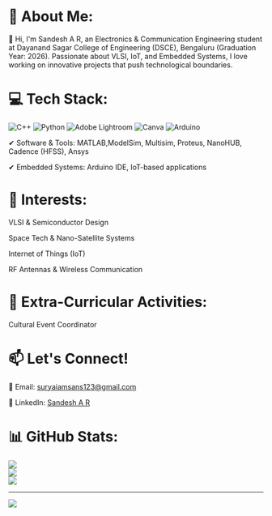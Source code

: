 # 💫 About Me: 
 👋 Hi, I'm Sandesh A R, an Electronics & Communication Engineering student at Dayanand Sagar College of Engineering (DSCE), Bengaluru (Graduation Year: 2026). Passionate about VLSI, IoT, and Embedded Systems, I love working on innovative projects that push technological boundaries.

# 💻 Tech Stack:
 
 ![C++](https://img.shields.io/badge/c++-%2300599C.svg?style=flat&logo=c%2B%2B&logoColor=white) ![Python](https://img.shields.io/badge/python-3670A0?style=flat&logo=python&logoColor=ffdd54) ![Adobe Lightroom](https://img.shields.io/badge/Adobe%20Lightroom-31A8FF.svg?style=flat&logo=Adobe%20Lightroom&logoColor=white) ![Canva](https://img.shields.io/badge/Canva-%2300C4CC.svg?style=flat&logo=Canva&logoColor=white) ![Arduino](https://img.shields.io/badge/-Arduino-00979D?style=flat&logo=Arduino&logoColor=white) 

 ✔ Software & Tools: MATLAB,ModelSim, Multisim, Proteus, NanoHUB, Cadence (HFSS), Ansys

 ✔ Embedded Systems: Arduino IDE, IoT-based applications



# 🎯 Interests:

 VLSI & Semiconductor Design

 Space Tech & Nano-Satellite Systems

 Internet of Things (IoT)

 RF Antennas & Wireless Communication

# 📌 Extra-Curricular Activities:

  Cultural Event Coordinator

# 📫 Let's Connect!
 📩 Email: suryaiamsans123@gmail.com

🔗 LinkedIn: [Sandesh A R](https://www.linkedin.com/in/sandesh-ar-173b47329) 

# 📊 GitHub Stats:
![](https://github-readme-stats.vercel.app/api?username=sandesh-ar&theme=dark&hide_border=false&include_all_commits=false&count_private=false)<br/>
![](https://github-readme-streak-stats.herokuapp.com/?user=sandesh-ar&theme=dark&hide_border=false)<br/>
![](https://github-readme-stats.vercel.app/api/top-langs/?username=sandesh-ar&theme=dark&hide_border=false&include_all_commits=false&count_private=false&layout=compact)

---
[![](https://visitcount.itsvg.in/api?id=sandesh-ar&icon=0&color=0)](https://visitcount.itsvg.in)
